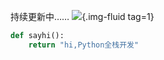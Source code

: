 持续更新中……
![](https://cdn.staticaly.com/gh/codeslive/images-pages@main/2022/202211061454419.webp){.img-fluid tag=1}

```python title='code'
def sayhi():
    return "hi,Python全栈开发"
```

